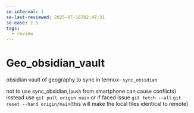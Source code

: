 ```yaml
---
se-interval: 1
se-last-reviewed: 2025-07-16T02:47:31
se-ease: 2.5
tags:
  - review
---
```

# Geo_obsidian_vault
obsidian vault of geography
to sync in termux-
`sync_obsidian`

not to use sync_obsidian,(`push` from smartphone can cause conflicts) instead use `git pull origin main`
or if faced issue
`git fetch --all`
`git reset --hard origin/main`(this will make the local files identical to remote)
